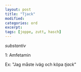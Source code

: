 ```yaml
---
layout: post
title: "Tjack"
modified: 
categories: ord
excerpt:
tags: [joppe, zutt, hasch]
---
```


*substantiv*

1: Amfetamin

Ex: "Jag måste iväg och köpa *tjack*"







